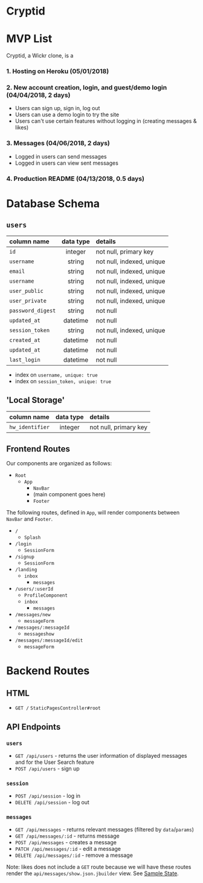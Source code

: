 # Cryptid

# MVP List

Cryptid, a Wickr clone, is a

### 1. Hosting on Heroku (05/01/2018)

### 2. New account creation, login, and guest/demo login (04/04/2018, 2 days)
  + Users can sign up, sign in, log out
  + Users can use a demo login to try the site
  + Users can't use certain features without logging in (creating messages & likes)

### 3. Messages (04/06/2018, 2 days)
  + Logged in users can send messages
  + Logged in users can view sent messages

### 4. Production README (04/13/2018, 0.5 days)

# Database Schema

## `users`
| column name       | data type | details                   |
|:------------------|:---------:|:--------------------------|
| `id`              | integer   | not null, primary key     |
| `username`        | string    | not null, indexed, unique |
| `email`           | string    | not null, indexed, unique |
| `username`        | string    | not null, indexed, unique |
| `user_public`     | string    | not null, indexed, unique |
| `user_private`    | string    | not null, indexed, unique |
| `password_digest` | string    | not null                  |
| `updated_at`      | datetime  | not null                  |
| `session_token`   | string    | not null, indexed, unique |
| `created_at`      | datetime  | not null                  |
| `updated_at`      | datetime  | not null                  |
| `last_login`      | datetime  | not null                  |

+ index on `username, unique: true`
+ index on `session_token, unique: true`

## 'Local Storage'
| column name       | data type | details                   |
|:------------------|:---------:|:--------------------------|
| `hw_identifier`   | integer   | not null, primary key     |



## Frontend Routes
Our components are organized as follows:
+ `Root`
  + `App`
    + `NavBar`
    + (main component goes here)
    + `Footer`

The following routes, defined in `App`, will render components between `NavBar` and `Footer`.

+ `/`
  + `Splash`
+ `/login`
  + `SessionForm`
+ `/signup`
  + `SessionForm`
+ `/landing`
  + `inbox`
    + `messages`
+ `/users/:userId`
  + `ProfileComponent`
  + `inbox`
    + `messages`
+ `/messages/new`
  + `messageForm`
+ `/messages/:messageId`
  + `messageshow`
+ `/messages/:messageId/edit`
  + `messageForm`
  
# Backend Routes

## HTML

+ `GET /` `StaticPagesController#root`

## API Endpoints

### `users`
+ `GET /api/users` - returns the user information of displayed messages and for the User Search feature
+ `POST /api/users` - sign up

### `session`
+ `POST /api/session` - log in
+ `DELETE /api/session` - log out

### `messages`
+ `GET /api/messages` - returns relevant messages (filtered by `data`/`params`)
+ `GET /api/messages/:id` - returns message
+ `POST /api/messages` - creates a message
+ `PATCH /api/messages/:id` - edit a message
+ `DELETE /api/messages/:id` - remove a message

Note: likes does not include a `GET` route because we will have these routes render the `api/messages/show.json.jbuilder` view. See [Sample State](sample-state).  
